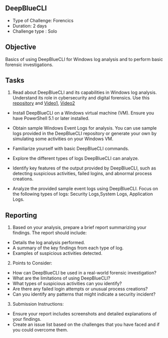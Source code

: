 ## DeepBlueCLI

- Type of Challenge: Forencics
- Duration: 2 days
- Challenge type : Solo

## Objective

Basics of using DeepBlueCLI for Windows log analysis and to perform basic forensic investigations.


## Tasks

1. Read about DeepBlueCLI and its capabilities in Windows log analysis. Understand its role in cybersecurity and digital forensics. Use this [repository](https://github.com/sans-blue-team/DeepBlueCLI) and [Video1](https://youtu.be/G8XjSO_eshc?feature=shared), [Video2](https://youtu.be/eWD17_E-hrE?feature=shared)

- Install DeepBlueCLI on a Windows virtual machine (VM).
Ensure you have PowerShell 5.1 or later installed.

- Obtain sample Windows Event Logs for analysis. You can use sample logs provided in the DeepBlueCLI repository or generate your own by simulating some activities on your Windows VM.

- Familiarize yourself with basic DeepBlueCLI commands.

- Explore the different types of logs DeepBlueCLI can analyze.

- Identify key features of the output provided by DeepBlueCLI, such as detecting suspicious activities, failed logins, and abnormal process creations.

- Analyze the provided sample event logs using DeepBlueCLI. Focus on the following types of logs:
Security Logs,System Logs, Application Logs.


## Reporting

1. Based on your analysis, prepare a brief report summarizing your findings. The report should include:
- Details the log analysis performed.
- A summary of the key findings from each type of log.
- Examples of suspicious activities detected.


2. Points to Consider:
- How can DeepBlueCLI be used in a real-world forensic investigation?
- What are the limitations of using DeepBlueCLI?
- What types of suspicious activities can you identify?
- Are there any failed login attempts or unusual process creations?
- Can you identify any patterns that might indicate a security incident?

3. Submission Instructions:
- Ensure your report includes screenshots and detailed explanations of your findings.
- Create an issue list based on the challenges that you have faced and if you could overcome them.
